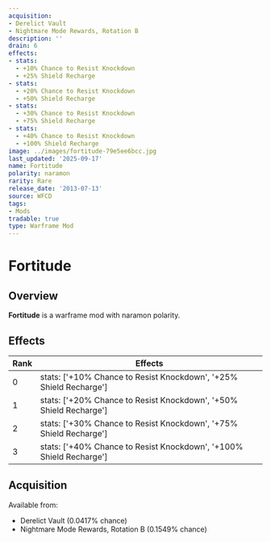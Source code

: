 ```yaml
---
acquisition:
- Derelict Vault
- Nightmare Mode Rewards, Rotation B
description: ''
drain: 6
effects:
- stats:
  - +10% Chance to Resist Knockdown
  - +25% Shield Recharge
- stats:
  - +20% Chance to Resist Knockdown
  - +50% Shield Recharge
- stats:
  - +30% Chance to Resist Knockdown
  - +75% Shield Recharge
- stats:
  - +40% Chance to Resist Knockdown
  - +100% Shield Recharge
image: ../images/fortitude-79e5ee6bcc.jpg
last_updated: '2025-09-17'
name: Fortitude
polarity: naramon
rarity: Rare
release_date: '2013-07-13'
source: WFCD
tags:
- Mods
tradable: true
type: Warframe Mod
---
```


# Fortitude

## Overview

**Fortitude** is a warframe mod with naramon polarity.

## Effects

| Rank | Effects |
|------|----------|
| 0 | stats: ['+10% Chance to Resist Knockdown', '+25% Shield Recharge'] |
| 1 | stats: ['+20% Chance to Resist Knockdown', '+50% Shield Recharge'] |
| 2 | stats: ['+30% Chance to Resist Knockdown', '+75% Shield Recharge'] |
| 3 | stats: ['+40% Chance to Resist Knockdown', '+100% Shield Recharge'] |

## Acquisition

Available from:
- Derelict Vault (0.0417% chance)
- Nightmare Mode Rewards, Rotation B (0.1549% chance)

